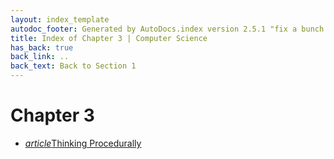 ```yaml
---
layout: index_template
autodoc_footer: Generated by AutoDocs.index version 2.5.1 "fix a bunch of bugs" ⓒ Starwort, 2020
title: Index of Chapter 3 | Computer Science
has_back: true
back_link: ..
back_text: Back to Section 1
---
```


# **Chapter 3**

- <a href='./thinking_procedurally.md'><i title='MD file' class="material-icons">article</i>Thinking Procedurally</a>
